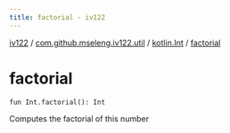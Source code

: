 ```yaml
---
title: factorial - iv122
---
```


[iv122](../../index.md) / [com.github.mseleng.iv122.util](../index.md) / [kotlin.Int](index.md) / [factorial](.)

# factorial

`fun Int.factorial(): Int`

Computes the factorial of this number

